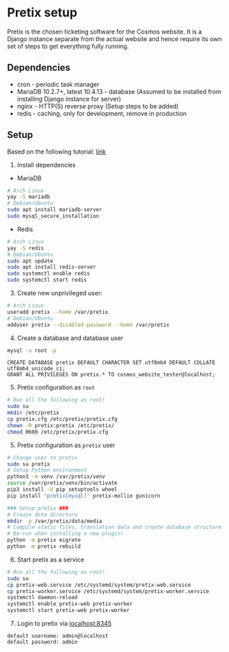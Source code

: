 # Pretix setup

Pretix is the chosen ticketing software for the Cosmos website. It is a Django instance separate from the actual website
and hence require its own set of steps to get everything fully running.

## Dependencies

- cron - periodic task manager
- MariaDB 10.2.7+, latest 10.4.13 - database (Assumed to be installed from installing Django instance for server)
- nginx - HTTP(S) reverse proxy (Setup steps to be added)
- redis - caching, only for development, remove in production

## Setup

Based on the following tutorial: [link](https://docs.pretix.eu/en/latest/admin/installation/manual_smallscale.html)

1. Install dependencies

- MariaDB
```bash
# Arch Linux
yay -S mariadb
# Debian/Ubuntu
sudo apt install mariadb-server
sudo mysql_secure_installation
```

- Redis
```bash
# Arch Linux
yay -S redis
# Debian/Ubuntu
sudo apt update
sudo apt install redis-server
sudo systemctl enable redis
sudo systemctl start redis
```

3. Create new unprivileged user:
```bash
# Arch Linux
useradd pretix --home /var/pretix
# Debian/Ubuntu
adduser pretix --disabled-password --home /var/pretix
```

4. Create a database and database user

```bash
mysql -u root -p
```
```mariadb
CREATE DATABASE pretix DEFAULT CHARACTER SET utf8mb4 DEFAULT COLLATE utf8mb4_unicode_ci;
GRANT ALL PRIVILEGES ON pretix.* TO cosmos_website_tester@localhost;
```

5. Pretix configuration as `root`

```bash
# Run all the following as root!
sudo su
mkdir /etc/pretix
cp pretix.cfg /etc/pretix/pretix.cfg
chown -R pretix:pretix /etc/pretix/
chmod 0600 /etc/pretix/pretix.cfg
```

5. Pretix configuration as `pretix` user

```bash
# Change user to pretix
sudo su pretix
# Setup Python environment
python3 -m venv /var/pretix/venv
source /var/pretix/venv/bin/activate
pip3 install -U pip setuptools wheel
pip install "pretix[mysql]" pretix-mollie gunicorn

### Setup pretix ###
# Create data directory
mkdir -p /var/pretix/data/media
# Compile static files, translation data and create database structure
# Re-run when installing a new plugin!
python -m pretix migrate
python -m pretix rebuild
```

6. Start pretix as a service

```bash
# Run all the following as root!
sudo su
cp pretix-web.service /etc/systemd/system/pretix-web.service
cp pretix-worker.service /etc/systemd/system/pretix-worker.service
systemctl daemon-reload
systemctl enable pretix-web pretix-worker
systemctl start pretix-web pretix-worker
```

7. Login to pretix via [localhost:8345](http://localhost:8345)
```
default username: admin@localhost
default password: admin
```

